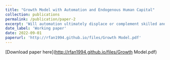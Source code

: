 ```yaml
---
title: "Growth Model with Automation and Endogenous Human Capital"
collection: publications
permalink: /publication/paper-2
excerpt: 'Will automation ultimately displace or complement skilled and unskilled workers if human capital accumulation endogenously responds to the technology change? How long does it take for skilled and unskilled workers to adapt to the new equilibrium? I study the effects of the automation technology wave on the labor share, wage level, and inequality under the framework of the task model with heterogeneous workers and endogenous human capital. Even if automation ultimately benefits all types of labor, the transition can be long, unequal, and sub-optimal.'
date_label: 'Working paper'
date: 2022-09-01
paperurl: 'http://rfan1994.github.io/files/Growth Model.pdf'
---
```

[Download paper here](http://rfan1994.github.io/files/Growth Model.pdf)
